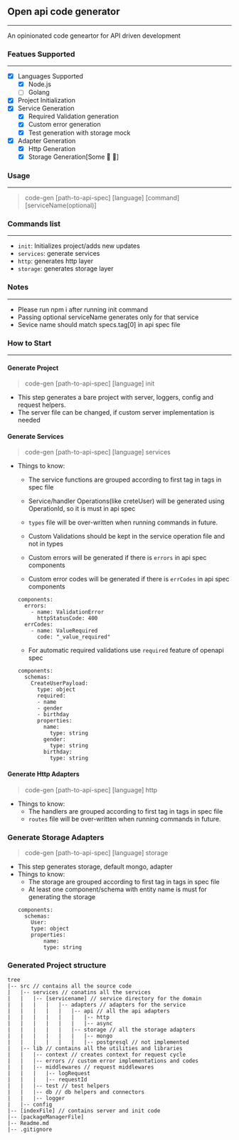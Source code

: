 ## Open api code generator
---
An opinionated code geneartor for API driven development
### Featues Supported
---
- [x] Languages Supported
    - [x] Node.js
    - [ ] Golang
- [x] Project Initialization
- [x] Service Generation
    - [x] Required Validation generation
    - [x] Custom error generation
    - [x] Test generation with storage mock
- [x] Adapter Generation
    - [x] Http Generation
    - [x] Storage Generation[Some 🐞 🐞]

### Usage
---
> code-gen [path-to-api-spec] [language] [command] [serviceName(optional)]

### Commands list
--- 
- `init`: Initializes project/adds new updates
- `services`: generate services
- `http`: generates http layer
- `storage`: generates storage layer

### Notes
---
- Please run npm i after running init command
- Passing optional serviceName generates only for that service
- Sevice name should match specs.tag[0] in api spec file

### How to Start
---
#### Generate Project
> code-gen [path-to-api-spec] [language] init
- This step generates a bare project with server, loggers, config and request helpers.
- The server file can be changed, if custom server implementation is needed

#### Generate Services
> code-gen [path-to-api-spec] [language] services
- Things to know:
    - The service functions are grouped according to first tag in tags in spec file
    - Service/handler Operations(like creteUser) will be generated using OperationId, so it is must in api spec
    - `types` file will be over-written when running commands in future.
    - Custom Validations should be kept in the service operation file and not in types
    - Custom errors will be generated if there is `errors` in api spec components
   
    - Custom error codes will be generated if there is `errCodes` in api spec components
    ```
    components:
      errors:
        - name: ValidationError
          httpStatusCode: 400
      errCodes:
        - name: ValueRequired
          code: "_value_required"
    ```

    - For automatic required validations use `required` feature of openapi spec
    ```
    components:
      schemas:
        CreateUserPayload:
          type: object
          required:
          - name
          - gender
          - birthday
          properties:
            name: 
              type: string
            gender:
              type: string
            birthday:
              type: string
    ```
#### Generate Http Adapters
> code-gen [path-to-api-spec] [language] http
- Things to know:
    - The handlers are grouped according to first tag in tags in spec file
    - `routes` file will be over-written when running commands in future.

### Generate Storage Adapters
> code-gen [path-to-api-spec] [language] storage
- This step generates storage, default mongo, adapter
- Things to know:
    - The storage are grouped according to first tag in tags in spec file
    - At least one component/schema with entity name is must for generating the storage
    ```
    components:
      schemas:
        User:
        type: object
        properties:
            name: 
            type: string
    ```

### Generated Project structure
    tree
    |-- src // contains all the source code
    |   |-- services // conatins all the services
    |   |   |-- [servicename] // service directory for the domain
    |   |   |   |   |-- adapters // adapters for the service
    |   |   |   |   |   |-- api // all the api adapters
    |   |   |   |   |   |   |-- http
    |   |   |   |   |   |   |-- async
    |   |   |   |   |   |-- storage // all the storage adapters
    |   |   |   |   |   |   |-- mongo
    |   |   |   |   |   |   |-- postgresql // not implemented
    |   |-- lib // contains all the utilities and libraries
    |   |   |-- context // creates context for request cycle
    |   |   |-- errors // custom error implementations and codes
    |   |   |-- middlewares // request middlewares
    |   |   |   |-- logRequest
    |   |   |   |-- requestId
    |   |   |-- test // test helpers
    |   |   |-- db // db helpers and connectors
    |   |   |-- logger
    |   |-- config
    |-- [indexFile] // contains server and init code
    |-- [packageManagerFile]
    |-- Readme.md
    |-- .gitignore
    
